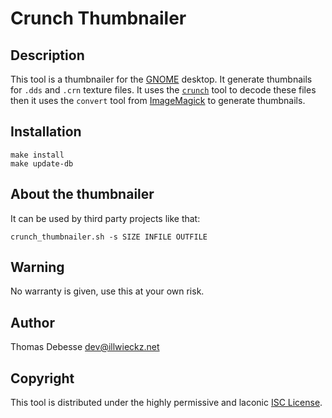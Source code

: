 Crunch Thumbnailer
==================

Description
-----------

This tool is a thumbnailer for the [GNOME](https://www.gnome.org/) desktop. It generate thumbnails for `.dds` and `.crn` texture files.
It uses the [`crunch`](https://github.com/Unvanquished/crunch) tool to decode these files then it uses the `convert` tool from [ImageMagick](http://www.imagemagick.org/) to generate thumbnails.

Installation
------------

```
make install
make update-db
```

About the thumbnailer
---------------------

It can be used by third party projects like that:

```
crunch_thumbnailer.sh -s SIZE INFILE OUTFILE
```

Warning
-------

No warranty is given, use this at your own risk.

Author
------

Thomas Debesse <dev@illwieckz.net>

Copyright
---------

This tool is distributed under the highly permissive and laconic [ISC License](COPYING.md).
